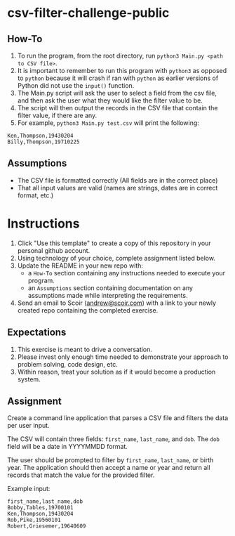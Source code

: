 # csv-filter-challenge-public

## How-To
1. To run the program, from the root directory, run `python3 Main.py <path to CSV file>`.
2. It is important to remember to run this program with `python3` as opposed to `python` because it will crash if ran with `python` as earlier versions of Python did not use the `input()` function.
3. The Main.py script will ask the user to select a field from the csv file, and then ask the user what they would like the filter value to be.
4. The script will then output the records in the CSV file that contain the filter value, if there are any.
5. For example, `python3 Main.py test.csv` will print the following:
```
Ken,Thompson,19430204
Billy,Thompson,19710225
```
## Assumptions
- The CSV file is formatted correctly (All fields are in the correct place)
- That all input values are valid (names are strings, dates are in correct format, etc.)

# Instructions
1. Click "Use this template" to create a copy of this repository in your personal github account.  
1. Using technology of your choice, complete assignment listed below.
1. Update the README in your new repo with:
    * a `How-To` section containing any instructions needed to execute your program.
    * an `Assumptions` section containing documentation on any assumptions made while interpreting the requirements.
1. Send an email to Scoir (andrew@scoir.com) with a link to your newly created repo containing the completed exercise.

## Expectations
1. This exercise is meant to drive a conversation. 
1. Please invest only enough time needed to demonstrate your approach to problem solving, code design, etc.
1. Within reason, treat your solution as if it would become a production system.

## Assignment
Create a command line application that parses a CSV file and filters the data per user input.

The CSV will contain three fields: `first_name`, `last_name`, and `dob`. The `dob` field will be a date in YYYYMMDD format.

The user should be prompted to filter by `first_name`, `last_name`, or birth year. The application should then accept a name or year and return all records that match the value for the provided filter. 

Example input:
```
first_name,last_name,dob
Bobby,Tables,19700101
Ken,Thompson,19430204
Rob,Pike,19560101
Robert,Griesemer,19640609
```
